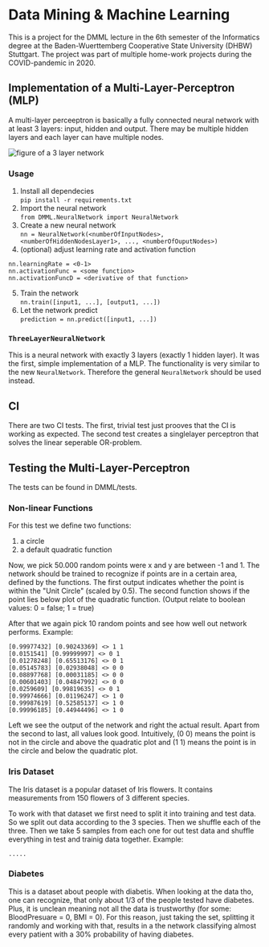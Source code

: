 # Data Mining & Machine Learning
This is a project for the DMML lecture in the 6th semester of the Informatics degree at the Baden-Wuerttemberg Cooperative State University (DHBW) Stuttgart. The project was part of multiple home-work projects during the COVID-pandemic in 2020. 

## Implementation of a Multi-Layer-Perceptron (MLP)
A multi-layer perceeptron is basically a fully connected neural network with at least 3 layers: input, hidden and output. There may be multiple hidden layers and each layer can have multiple nodes.

![figure of a 3 layer network](https://miro.medium.com/max/1400/1*-IPQlOd46dlsutIbUq1Zcw.png)

### Usage

1. Install all dependecies  
`pip install -r requirements.txt`
2. Import the neural network  
`from DMML.NeuralNetwork import NeuralNetwork`
3. Create a new neural network  
`nn = NeuralNetwork(<numberOfInputNodes>, <numberOfHiddenNodesLayer1>, ..., <numberOfOuputNodes>)`
4. (optional) adjust learning rate and activation function  
```
nn.learningRate = <0-1>
nn.activationFunc = <some function>
nn.activationFuncD = <derivative of that function>
```
5. Train the network  
`nn.train([input1, ...], [output1, ...])`
6. Let the network predict  
`prediction = nn.predict([input1, ...])`

### `ThreeLayerNeuralNetwork`
This is a neural network with exactly 3 layers (exactly 1 hidden layer). It was the first, simple implementation of a MLP. The functionality is very similar to the new `NeuralNetwork`. Therefore the general `NeuralNetwork` should be used instead. 

## CI
There are two CI tests. The first, trivial test just prooves that the CI is working as expected. The second test creates a singlelayer perceptron that solves the linear seperable OR-problem. 


## Testing the Multi-Layer-Perceptron
The tests can be found in DMML/tests.

### Non-linear Functions
For this test we define two functions: 
1. a circle
2. a default quadratic function

Now, we pick 50.000 random points were x and y are between -1 and 1. The network should be trained to recognize if points are in a certain area, defined by the functions. The first output indicates whether the point is within the "Unit Circle" (scaled by 0.5). The second function shows if the point lies below plot of the quadratic function. (Output relate to boolean values: 0 = false; 1 = true)

After that we again pick 10 random points and see how well out network performs. Example:
```
[0.99977432] [0.90243369] <> 1 1
[0.0151541] [0.99999997] <> 0 1
[0.01278248] [0.65513176] <> 0 1
[0.05145783] [0.02938048] <> 0 0
[0.08897768] [0.00031185] <> 0 0
[0.00601403] [0.04847992] <> 0 0
[0.0259609] [0.99819635] <> 0 1
[0.99974666] [0.01196247] <> 1 0
[0.99987619] [0.52585137] <> 1 0
[0.99996185] [0.44944496] <> 1 0
```
Left we see the output of the network and right the actual result. Apart from the second to last, all values look good. Intuitively, (0 0) means the point is not in the circle and above the quadratic plot and (1 1) means the point is in the circle and below the quadratic plot. 

### Iris Dataset
The Iris dataset is a popular dataset of Iris flowers. It contains measurements from 150 flowers of 3 different species. 

To work with that dataset we first need to split it into training and test data. So we split out data according to the 3 species. Then we shuffle each of the three. Then we take 5 samples from each one for out test data and shuffle everything in test and trainig data together. Example:
```
.....
```

### Diabetes
This is a dataset about people with diabetis. When looking at the data tho, one can recognize, that only about 1/3 of the people tested have diabetes. Plus, it is unclean meaning not all the data is trustworthy (for some: BloodPresuare = 0, BMI = 0). For this reason, just taking the set, splitting it randomly and working with that, results in a the network classifying almost every patient with a 30% probability of having diabetes. 
